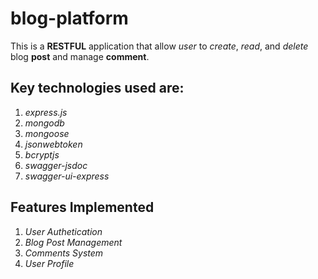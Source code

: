 # blog-platform
This is a **RESTFUL** application that allow *user* to *create*, *read*, and *delete* blog **post** and manage **comment**.

## Key technologies used are:
1. *express.js*
2. *mongodb*
3. *mongoose*
4. *jsonwebtoken*
5. *bcryptjs*
6. *swagger-jsdoc*
7. *swagger-ui-express*

## Features Implemented
1. *User Authetication*
2. *Blog Post Management*
3. *Comments System*
4. *User Profile*
